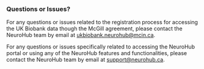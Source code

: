 ### Questions or Issues?
For any questions or issues related to the registration process for accessing the UK Biobank data though the McGill agreement, please contact the NeuroHub team by email at ukbiobank.neurohub@mcin.ca.

For any questions or issues specifically related to accessing the NeuroHub portal or using any of the NeuroHub features and functionalities, please contact the NeuroHub team by email at support@neurohub.ca.